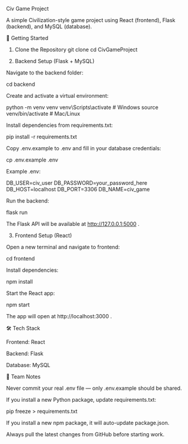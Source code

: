 Civ Game Project

A simple Civilization-style game project using React (frontend), Flask (backend), and MySQL (database).

🚀 Getting Started
1. Clone the Repository
git clone <your-repo-url>
cd CivGameProject

2. Backend Setup (Flask + MySQL)

Navigate to the backend folder:

cd backend


Create and activate a virtual environment:

python -m venv venv
venv\Scripts\activate    # Windows
source venv/bin/activate # Mac/Linux


Install dependencies from requirements.txt:

pip install -r requirements.txt


Copy .env.example to .env and fill in your database credentials:

cp .env.example .env


Example .env:

DB_USER=civ_user
DB_PASSWORD=your_password_here
DB_HOST=localhost
DB_PORT=3306
DB_NAME=civ_game


Run the backend:

flask run


The Flask API will be available at http://127.0.0.1:5000
.

3. Frontend Setup (React)

Open a new terminal and navigate to frontend:

cd frontend


Install dependencies:

npm install


Start the React app:

npm start


The app will open at http://localhost:3000
.

🛠 Tech Stack

Frontend: React

Backend: Flask

Database: MySQL

👥 Team Notes

Never commit your real .env file — only .env.example should be shared.

If you install a new Python package, update requirements.txt:

pip freeze > requirements.txt


If you install a new npm package, it will auto-update package.json.

Always pull the latest changes from GitHub before starting work.